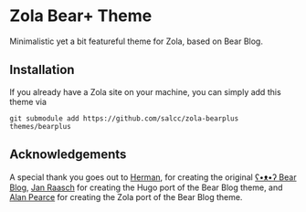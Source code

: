 # Zola Bear+ Theme

Minimalistic yet a bit featureful theme for Zola, based on Bear Blog.

## Installation

If you already have a Zola site on your machine, you can simply add this theme via

```
git submodule add https://github.com/salcc/zola-bearplus themes/bearplus
```

## Acknowledgements

A special thank you goes out to [Herman](https://herman.bearblog.dev), for creating the original [ʕ•ᴥ•ʔ Bear Blog](https://bearblog.dev/), [Jan Raasch](https://www.janraasch.com) for creating the Hugo port of the Bear Blog theme, and [Alan Pearce](https://alanpearce.eu) for creating the Zola port of the Bear Blog theme.
